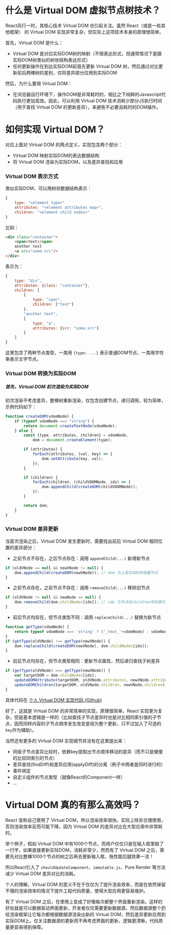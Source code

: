 <!--
author: yunfei
head:
date: 2016-09-19
title: Virtual DOM 介绍及简单实现
tags: web, virtual dom
images:
category: web
status: publish
summary:
-->

# 什么是 Virtual DOM 虚拟节点树技术？

React风行一时，其核心技术 Virtual DOM 也引起关注。虽然 React（或是一些其他框架） 的 Virtual DOM 实现非常复杂，但实际上这项技术本身的原理很简单。

首先，Virtual DOM 是什么：

- Virtual DOM 是对应实际DOM树的映射（不限表达形式，但通常情况下是跟实际DOM树类似的树状结构表达形式）
- 任何更新操作在到达实际DOM前首先更新 Virtual DOM 树，然后通过对比更新前后两棵树的差别，仅将差异部分应用到实际DOM

然后，为什么要用 Virtual DOM：

- 在浏览器运行环境下，操作DOM是非常耗时的，相比之下纯粹的Javascript代码执行更加高效。因此，可以利用 Virtual DOM 技术消耗少部分JS执行时间（用于查找 Virtual DOM 的更新差异），来避免不必要且耗时的DOM操作。

# 如何实现 Virtual DOM？

对应上面对 Virtual DOM 的两点定义，实现包含两个部分：

- Virtual DOM 映射实际DOM的表达数据结构
- 将 Virtual DOM 渲染为实际DOM，以及差异查找和应用

### Virtual DOM 表示方式

类似实际DOM，可以用树状数据结构表示：

```javascript
{
    type: "<element type>"
    attributes: "<element attributes map>",
    children: "<element child nodes>"
}
```

比如：

```html
<div class="container">
    <span>text</span>
    another text
    <a src="some.src"/>
</div>
```

表示为：

```javascript
{
    type: "div",
    attributes: {class: "container"},
    children: [
        {
            type: "span",
            children: ["text"]
        },
        "another text",
        {
            type: "a",
            attributes: {src: "some.src"}
        }
    ]
}
```

这里包含了两种节点类型，一类用 `{type: ...}` 表示普通DOM节点，一类用字符串表示文字节点。

### Virtual DOM 转换为实际DOM

##### 首先，Virtual DOM 初次渲染为实际DOM

初次渲染不考虑差异，整棵树重新渲染，仅包含创建节点，递归调用，较为简单，示例代码如下：

```javascript
function createDOM(vdomNode) {
    if (typeof vdomNode === "string") {
        return document.createTextNode(vdomNode);
    } else {
        const {type, attributes, children} = vdomNode,
            dom = document.createElement(type);

        if (attributes) {
            forEach(attributes, (val, key) => {
                dom.setAttribute(key, val);
            });
        }

        if (children) {
            forEach(children, (childVDOMNode, idx) => {
                dom.appendChild(createDOM(childVDOMNode));
            });
        }

        return dom;
    }
}
```

### Virtual DOM 差异更新

当首次渲染之后，Virtual DOM 发生更新时，需要找出前后 Virtual DOM 相同位置的差异部分：

- 之前节点不存在，之后节点存在：调用 `appendChild(...)` 新增新节点

```javascript
if (oldVNode == null && newVNode != null) {
    dom.appendChild(createDOM(newVNode)); // dom 为上层实际DOM容器节点
}
```

- 之前节点存在，之前节点不存在：调用 `removeChild(...)` 移除旧节点

```javascript
if (oldVNode != null && newNode == null) {
    dom.removeChild(dom.childNodes[idx]); // idx 为节点在children中的索引
}
```

- 前后节点均存在，但节点类型不同：调用 `replaceChild(...)` 替换为新节点

```javascript
function getType(vdomNode) {
    return typeof vdomNode === 'string' ? ('_text_'+vdomNode) : vdomNode.type;
}
if (getType(oldVNode) !== getType(newVNode)) {
    dom.replaceChild(createDOM(newVNode), dom.childNodes[idx]);
}
```

- 前后节点均存在，但节点类型相同：更新节点属性，然后递归查找子树差异

```javascript
if (getType(oldVNode) === getType(newVNode)) {
    var targetDOM = dom.childNodes[idx];
    updateDOMAttribute(targetDOM, oldVNode.attributes, newVNode.attributes);
    updateDOMChildren(targetDOM, oldVNode.children, newVNode.children);
}
```

具体代码在 [个人 Virtual DOM 实现代码 (Github)](https://github.com/adventure-yunfei/virtual-dom)


好了，这就是 Virtual DOM 的非常简单的实现，原理很简单。React 实现更为复杂，但是基本逻辑是一样的（比如查找子节点差异时也是对比相同索引值的子节点，因而同样内容的子节点顺序发生改变是视为整个更新，只不过加入了可选的`key`作为辅助）。

当然还有更多的 Virtual DOM 实现细节并没有在这里提出来：

- 同级子节点差异比较时，依赖key提取出节点顺序移动的差异（而不只是傻傻的比较同索引的节点）
- 差异查找(findDiff)和差异应用(applyDiff)的分离（例子中两者是同时进行的）
- 事件绑定
- 自定义组件的节点类型（就像React的Component一样）
- ...

# Virtual DOM 真的有那么高效吗？

React 宣称自己使用了 Virtual DOM，所以渲染效率很快。实际上除非合理使用，否则渲染效率反而可能下降，因为 Virtual DOM 的差异对比在大型应用中非常耗时。

举个例子，假如 Virtual DOM 中有1000个节点，而用户仅仅只是在输入框里敲了一行字，如果直接更新实际DOM，消耗非常少，然而有了 Virtual DOM 之后，需要先对比整棵1000个节点的树之后再去更新输入框，拖性能后腿效果一流！

所以React引入了 `shouldUpdateComponent`、`immutable.js`、Pure Render 等方法减少 Virtual DOM 差异对比的消耗。

个人的理解，Virtual DOM 的意义不在于仅仅为了提升渲染效率，而是在依然保留不慢的渲染效率的情况下提升工程代码质量，使得大型应用更容易维护。

有了 Virtual DOM 之后，在使用上变成了好像每次都整个界面重新渲染。这样的好处就是可以数据驱动界面更新，开发者仅仅需要更新数据源，然后数据源整个扔给渲染框架让它每次都根据数据源渲染出新的 Virtual DOM，然后差异更新应用到实际DOM上。仅关注数据源的更新而不再考虑界面的更新，逻辑更清晰，代码质量更容易得到保障。
